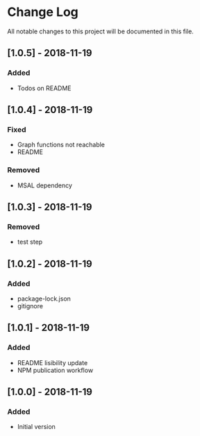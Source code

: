 # Change Log
All notable changes to this project will be documented in this file.

## [1.0.5] - 2018-11-19
### Added
- Todos on README

## [1.0.4] - 2018-11-19
### Fixed
- Graph functions not reachable
- README

### Removed
- MSAL dependency

## [1.0.3] - 2018-11-19
### Removed
- test step

## [1.0.2] - 2018-11-19
### Added
- package-lock.json
- gitignore

## [1.0.1] - 2018-11-19
### Added
- README lisibility update
- NPM publication workflow

## [1.0.0] - 2018-11-19
### Added
- Initial version